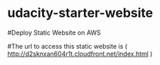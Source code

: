 # udacity-starter-website

#Deploy Static Website on AWS

#The url to access this static website is ( http://d2sknxan604r1t.cloudfront.net/index.html )
